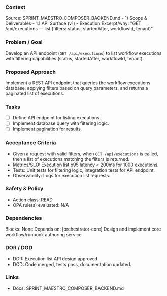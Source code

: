 ### Context
Source: SPRINT_MAESTRO_COMPOSER_BACKEND.md - 1) Scope & Deliverables - 1.1 API Surface (v1) - Execution
Excerpt/why: "GET /api/executions — list (filters: status, startedAfter, workflowId, tenant)"

### Problem / Goal
Develop an API endpoint (`GET /api/executions`) to list workflow executions with filtering capabilities (status, startedAfter, workflowId, tenant).

### Proposed Approach
Implement a REST API endpoint that queries the workflow executions database, applying filters based on query parameters, and returns a paginated list of executions.

### Tasks
- [ ] Define API endpoint for listing executions.
- [ ] Implement database query with filtering logic.
- [ ] Implement pagination for results.

### Acceptance Criteria
- Given a request with valid filters, when `GET /api/executions` is called, then a list of executions matching the filters is returned.
- Metrics/SLO: Execution list p95 latency < 200ms for 1000 executions.
- Tests: Unit tests for filtering logic, integration tests for API endpoint.
- Observability: Logs for execution list requests.

### Safety & Policy
- Action class: READ
- OPA rule(s) evaluated: N/A

### Dependencies
Blocks: None
Depends on: [orchestrator-core] Design and implement core workflow/runbook authoring service

### DOR / DOD
- DOR: Execution list API design approved.
- DOD: Code merged, tests pass, documentation updated.

### Links
- Docs: SPRINT_MAESTRO_COMPOSER_BACKEND.md
